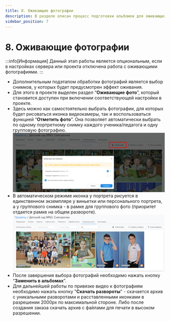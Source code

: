 ```yaml
---
title: 8. Оживающие фотографии
description: В разделе описан процесс подготовки альбомов для оживающих фотографий
sidebar_position: 7
---
```


# 8. Оживающие фотографии
:::info[Информация]
Данный этап работы является опциональным, если в настройках сервера или проекта отключена работа с оживающими фотографиями.
:::
* Дополнительным подэтапом обработки фотографий является выбор снимков, у которых будет предусмотрен эффект оживания.
* Для этого в проекте выделен раздел “__Оживающие фото__”, который становится доступен при включении соответствующей настройки в проекте.
* Здесь можно как самостоятельно выбрать фотографии, для которых будет рисоваться иконка видеокамеры, так и воспользоваться функцией “__Отметить фото__”. Она позволяет автоматически выбрать по одному портретному снимку каждого ученика/педагога и одну групповую фотографию.
![](../_media/general/live-photo.png)
* В автоматическом режиме иконка у портрета рисуется в единственном экземпляре у виньетки или персонального портрета, а у группового снимка - в рамке для группового фото (приоритет отдается рамке на общем развороте).
![](../_media/general/live-photo-icon.png)
* После завершения выбора фотографий необходимо нажать кнопку “__Заменить в альбомах__”.
* Для дальнейшей работы по привязке видео к фотографиям необходимо нажать кнопку "__Скачать развороты__" - скачается архив с уникальными разворотами и расставленными иконками в разрешении 2000px по максимальной стороне. Либо после создания заказа скачать архив с файлами для печати в высоком разрешении.

